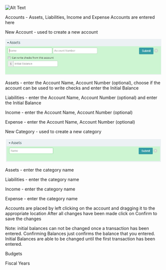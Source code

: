![Alt Text](images/booksettings.JPG "")

Accounts - Assets, Liabilities, Income and Expense Accounts are entered here

New Account - used to create a new account

![Alt Text](images/newaccount.JPG "")
    
  Assets - enter the Account Name, Account Number (optional), choose if the account can be used to      write checks and enter the Initial Balance

  Liabilities - enter the Account Name, Account Number (optional) and enter the Initial Balance 

  Income - enter the Account Name, Account Number (optional)

  Expense - enter the Account Name, Account Number (optional)
      
New Category - used to create a new category
    
![Alt Text](images/newcategory.JPG "")
    
  Assets - enter the category name

  Liabilities - enter the category name

  Income - enter the category name

  Expense - enter the category name

Accounts are placed by left clicking on the account and dragging it to the appropriate location
After all changes have been made click on Confirm to save the changes
    
Note: initial balances can not be changed once a transaction has been entered.  Confirming Balances just 
    confirms the balance that you entered.  Initial Balances are able to be changed until the first transaction 
    has been entered.
    
  




Budgets

Fiscal Years